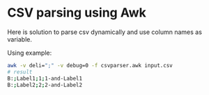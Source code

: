 # CSV parsing using Awk #
Here is solution to parse csv dynamically and use column names as variable.


Using example:
```sh
awk -v deli=";" -v debug=0 -f csvparser.awk input.csv
# result
B:;Label1;1;1-and-Label1
B:;Label2;2;2-and-Label2

```

